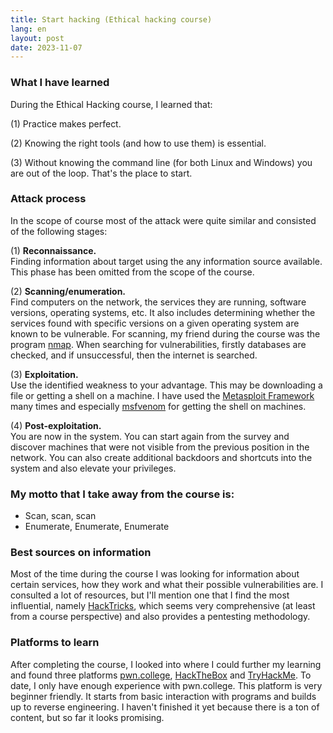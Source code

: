 ```yaml
---
title: Start hacking (Ethical hacking course)
lang: en
layout: post
date: 2023-11-07
---
```



### What I have learned

During the Ethical Hacking course, I learned that:

(1) Practice makes perfect.

(2) Knowing the right tools (and how to use them) is essential.

(3) Without knowing the command line (for both Linux and Windows) you are out of the loop. That's the place to start.



### Attack process

In the scope of course most of the attack were quite similar and consisted of the following stages:

(1) **Reconnaissance.**<br>
    Finding information about target using the any information source available. This phase has been omitted from the scope of the course.

(2) **Scanning/enumeration.**<br>
    Find computers on the network, the services they are running, software versions, operating systems, etc. It also includes determining whether the services found with specific versions on a given operating system are known to be vulnerable. For scanning, my friend during the course was the program [nmap](https://nmap.org/book/man.html). When searching for vulnerabilities, firstly databases are checked, and if unsuccessful, then the internet is searched.

(3) **Exploitation.**<br>
    Use the identified weakness to your advantage. This may be downloading a file or getting a shell on a machine. I have used the [Metasploit Framework](https://www.metasploit.com/) many times and especially [msfvenom](https://docs.metasploit.com/docs/using-metasploit/basics/how-to-use-msfvenom.html) for getting the shell on machines.

(4) **Post-exploitation.**<br>
    You are now in the system. You can start again from the survey and discover machines that were not visible from the previous position in the network. You can also create additional backdoors and shortcuts into the system and also elevate your privileges.

### My motto that I take away from the course is:

- Scan, scan, scan
- Enumerate, Enumerate, Enumerate

### Best sources on information

Most of the time during the course I was looking for information about certain services, how they work and what their possible vulnerabilities are. I consulted a lot of resources, but I'll mention one that I find the most influential, namely [HackTricks](https://book.hacktricks.xyz/), which seems very comprehensive (at least from a course perspective) and also provides a pentesting methodology. 

### Platforms to learn

After completing the course, I looked into where I could further my learning and found three platforms [pwn.college](https://pwn.college/), [HackTheBox](https://www.hackthebox.com/) and [TryHackMe](https://tryhackme.com/). To date, I only have enough experience with pwn.college. This platform is very beginner friendly. It starts from basic interaction with programs and builds up to reverse engineering. I haven't finished it yet because there is a ton of content, but so far it looks promising.
